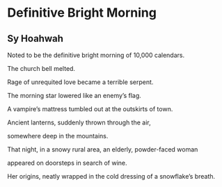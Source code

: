 # Definitive Bright Morning
## Sy Hoahwah
Noted to be the definitive bright morning of 10,000 calendars.

The church bell melted.

Rage of unrequited love became a terrible serpent.

The morning star lowered like an enemy’s flag.

A vampire’s mattress tumbled out at the outskirts of town.

Ancient lanterns, suddenly thrown through the air,

somewhere deep in the mountains.

That night, in a snowy rural area, an elderly, powder-faced woman

appeared on doorsteps in search of wine.

Her origins, neatly wrapped in the cold dressing of a snowflake’s breath.